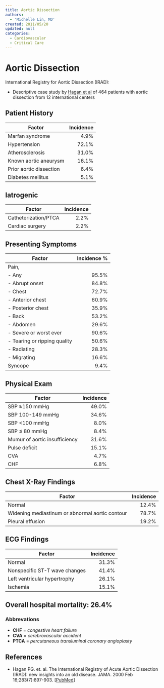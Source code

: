 ```yaml
---
title: Aortic Dissection
authors:
  - 'Michelle Lin, MD'
created: 2011/05/20
updated: null
categories:
  - Cardiovascular
  - Critical Care
---
```


# Aortic Dissection

International Registry for Aortic Dissection (IRAD):

- Descriptive case study by [Hagan et al](http://www.ncbi.nlm.nih.gov/pubmed/?term=10685714) of 464 patients with aortic dissection from 12 international centers 

## Patient History

| Factor                  | Incidence   |
| ----------------------- | ----------: |
| Marfan syndrome         |        4.9% |
| Hypertension            |       72.1% |
| Atherosclerosis         |       31.0% |
| Known aortic aneurysm   |       16.1% |
| Prior aortic dissection |        6.4% |
| Diabetes mellitus       |        5.1% |

## Iatrogenic

| Factor               | Incidence   |
| -------------------- | ----------: |
| Catheterization/PTCA |        2.2% |
| Cardiac surgery      |        2.2% |

## Presenting Symptoms

| Factor                       | Incidence % |
| ---------------------------- | ----------: |
| Pain,                        |             |
| - Any                        |       95.5% |
| - Abrupt onset               |       84.8% |
| - Chest                      |       72.7% |
| - Anterior chest             |       60.9% |
| - Posterior chest            |       35.9% |
| - Back                       |       53.2% |
| - Abdomen                    |       29.6% |
| - Severe or worst ever       |       90.6% |
| - Tearing or ripping quality |       50.6% |
| - Radiating                  |       28.3% |
| - Migrating                  |       16.6% |
| Syncope                      |        9.4% |

## Physical Exam

| Factor                        | Incidence   |
| ----------------------------- | ----------: |
| SBP ≥150 mmHg                 |       49.0% |
| SBP 100-149 mmHg              |       34.6% |
| SBP &lt;100 mmHg              |        8.0% |
| SBP ≤ 80 mmHg                 |        8.4% |
| Mumur of aortic insufficiency |       31.6% |
| Pulse deficit                 |       15.1% |
| CVA                           |        4.7% |
| CHF                           |        6.8% |

## Chest X-Ray Findings

| Factor                                          | Incidence   |
| ----------------------------------------------- | ----------: |
| Normal                                          |       12.4% |
| Widening mediastinum or abnormal aortic contour |       78.7% |
| Pleural effusion                                |       19.2% |

## ECG Findings

| Factor                        | Incidence   |
| ----------------------------- | ----------: |
| Normal                        |       31.3% |
| Nonspecific ST-T wave changes |       41.4% |
| Left ventricular hypertrophy  |       26.1% |
| Ischemia                      |       15.1% |

## Overall hospital mortality: 26.4%

### Abbrevations
- **CHF** = _congestive heart failure_
- **CVA** = _cerebrovascular accident_
- **PTCA** = _percutaneous transluminal coronary angioplasty_

## References

- Hagan PG. et. al. The International Registry of Acute Aortic Dissection (IRAD): new insights into an old disease. JAMA. 2000 Feb 16;283(7):897-903. [[PubMed](http://www.ncbi.nlm.nih.gov/pubmed/?term=10685714)]
